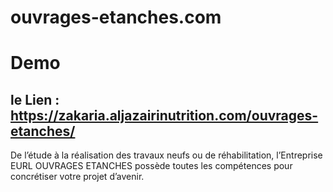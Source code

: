 # ouvrages-etanches.com 
# Demo 
## le Lien : https://zakaria.aljazairinutrition.com/ouvrages-etanches/

De l’étude à la réalisation des travaux neufs ou de réhabilitation, l’Entreprise EURL OUVRAGES ETANCHES possède toutes les compétences pour concrétiser votre projet d’avenir.
